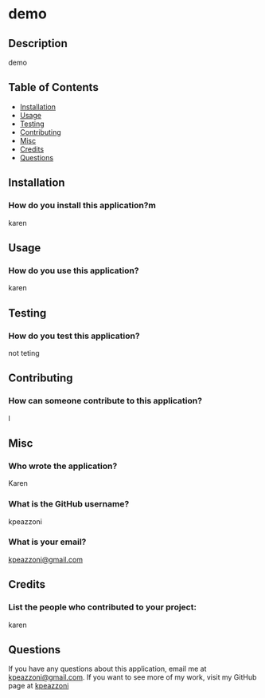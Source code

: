 # demo
  

  ## Description
  demo  
  
  
  ## Table of Contents  
  * [Installation](#installation)
  * [Usage](#usage)
  * [Testing](#testing)
  * [Contributing](#contributing)
  * [Misc](#misc)
  * [Credits](#credits)
  * [Questions](#questions)
  
   
  
  ## Installation
  ### How do you install this application?m
  karen

  ## Usage
  ### How do you use this application?

  karen

  ## Testing
  ### How do you test this application?

  not teting

  ## Contributing
  ### How can someone contribute to this application?

  l

  ## Misc
  ### Who wrote the application?

  Karen
  ### What is the GitHub username?

  kpeazzoni
  ### What is your email?

  kpeazzoni@gmail.com

  ## Credits
  ### List the people who contributed to your project:

  karen


   

  ## Questions
  If you have any questions about this application, email me at kpeazzoni@gmail.com.
  If you want to see more of my work, visit my GitHub page at [kpeazzoni](https://github.com/kpeazzoni)


